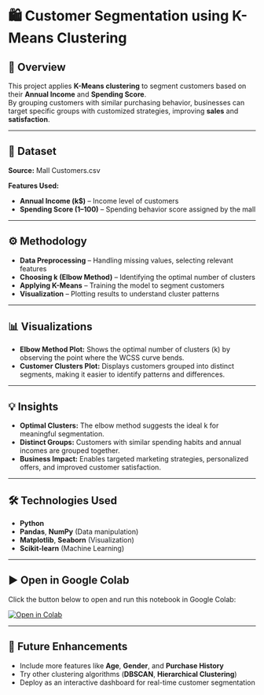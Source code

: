 # 🛍 Customer Segmentation using K-Means Clustering

## 📌 Overview
This project applies **K-Means clustering** to segment customers based on their **Annual Income** and **Spending Score**.  
By grouping customers with similar purchasing behavior, businesses can target specific groups with customized strategies, improving **sales** and **satisfaction**.

---

## 📂 Dataset
**Source:** Mall Customers.csv  

**Features Used:**  
- **Annual Income (k$)** – Income level of customers  
- **Spending Score (1–100)** – Spending behavior score assigned by the mall  

---

## ⚙️ Methodology
- **Data Preprocessing** – Handling missing values, selecting relevant features  
- **Choosing k (Elbow Method)** – Identifying the optimal number of clusters  
- **Applying K-Means** – Training the model to segment customers  
- **Visualization** – Plotting results to understand cluster patterns  

---

## 📊 Visualizations
- **Elbow Method Plot:** Shows the optimal number of clusters (k) by observing the point where the WCSS curve bends.  
- **Customer Clusters Plot:** Displays customers grouped into distinct segments, making it easier to identify patterns and differences.  

---

## 💡 Insights
- **Optimal Clusters:** The elbow method suggests the ideal k for meaningful segmentation.  
- **Distinct Groups:** Customers with similar spending habits and annual incomes are grouped together.  
- **Business Impact:** Enables targeted marketing strategies, personalized offers, and improved customer satisfaction.  

---

## 🛠 Technologies Used
- **Python**  
- **Pandas**, **NumPy** (Data manipulation)  
- **Matplotlib**, **Seaborn** (Visualization)  
- **Scikit-learn** (Machine Learning)  

---

## ▶️ Open in Google Colab
Click the button below to open and run this notebook in Google Colab:  

[![Open in Colab](https://colab.research.google.com/assets/colab-badge.svg)](https://colab.research.google.com/github/Pooja-Pj205/Customer-Segmentation-Analysis/blob/main/Segment_Predict.ipynb)

---

## 🚀 Future Enhancements
- Include more features like **Age**, **Gender**, and **Purchase History**  
- Try other clustering algorithms (**DBSCAN**, **Hierarchical Clustering**)  
- Deploy as an interactive dashboard for real-time customer segmentation  
